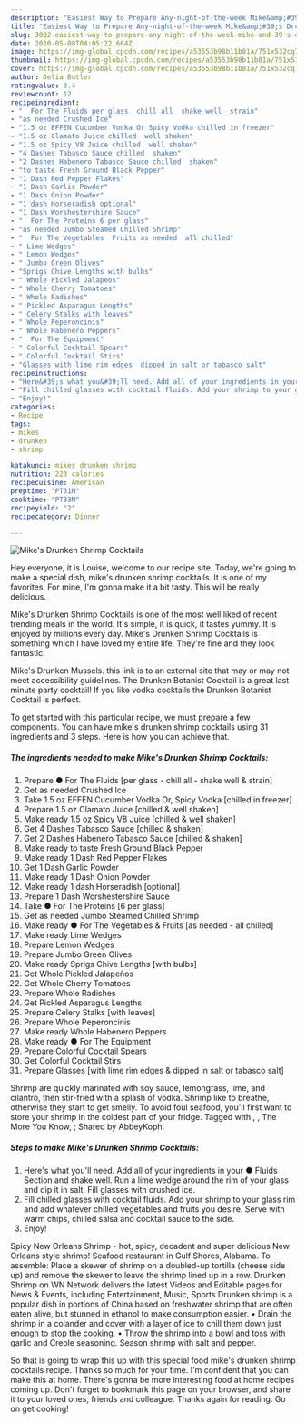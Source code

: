 ```yaml
---
description: "Easiest Way to Prepare Any-night-of-the-week Mike&amp;#39;s Drunken Shrimp Cocktails"
title: "Easiest Way to Prepare Any-night-of-the-week Mike&amp;#39;s Drunken Shrimp Cocktails"
slug: 3002-easiest-way-to-prepare-any-night-of-the-week-mike-and-39-s-drunken-shrimp-cocktails
date: 2020-05-08T04:05:22.664Z
image: https://img-global.cpcdn.com/recipes/a53553b98b11b81a/751x532cq70/mikes-drunken-shrimp-cocktails-recipe-main-photo.jpg
thumbnail: https://img-global.cpcdn.com/recipes/a53553b98b11b81a/751x532cq70/mikes-drunken-shrimp-cocktails-recipe-main-photo.jpg
cover: https://img-global.cpcdn.com/recipes/a53553b98b11b81a/751x532cq70/mikes-drunken-shrimp-cocktails-recipe-main-photo.jpg
author: Delia Butler
ratingvalue: 3.4
reviewcount: 12
recipeingredient:
- "  For The Fluids per glass  chill all  shake well  strain"
- "as needed Crushed Ice"
- "1.5 oz EFFEN Cucumber Vodka Or Spicy Vodka chilled in freezer"
- "1.5 oz Clamato Juice chilled  well shaken"
- "1.5 oz Spicy V8 Juice chilled  well shaken"
- "4 Dashes Tabasco Sauce chilled  shaken"
- "2 Dashes Habenero Tabasco Sauce chilled  shaken"
- "to taste Fresh Ground Black Pepper"
- "1 Dash Red Pepper Flakes"
- "1 Dash Garlic Powder"
- "1 Dash Onion Powder"
- "1 dash Horseradish optional"
- "1 Dash Worshestershire Sauce"
- "  For The Proteins 6 per glass"
- "as needed Jumbo Steamed Chilled Shrimp"
- "  For The Vegetables  Fruits as needed  all chilled"
- " Lime Wedges"
- " Lemon Wedges"
- " Jumbo Green Olives"
- "Sprigs Chive Lengths with bulbs"
- " Whole Pickled Jalapeos"
- " Whole Cherry Tomatoes"
- " Whole Radishes"
- " Pickled Asparagus Lengths"
- " Celery Stalks with leaves"
- " Whole Peperoncinis"
- " Whole Habenero Peppers"
- "  For The Equipment"
- " Colorful Cocktail Spears"
- " Colorful Cocktail Stirs"
- "Glasses with lime rim edges  dipped in salt or tabasco salt"
recipeinstructions:
- "Here&#39;s what you&#39;ll need. Add all of your ingredients in your ● Fluids Section and shake well. Run a lime wedge around the rim of your glass and dip it in salt. Fill glasses with crushed ice."
- "Fill chilled glasses with cocktail fluids. Add your shrimp to your glass rim and add whatever chilled vegetables and fruits you desire. Serve with warm chips, chilled salsa and cocktail sauce to the side."
- "Enjoy!"
categories:
- Recipe
tags:
- mikes
- drunken
- shrimp

katakunci: mikes drunken shrimp 
nutrition: 223 calories
recipecuisine: American
preptime: "PT31M"
cooktime: "PT33M"
recipeyield: "2"
recipecategory: Dinner

---
```



![Mike&#39;s Drunken Shrimp Cocktails](https://img-global.cpcdn.com/recipes/a53553b98b11b81a/751x532cq70/mikes-drunken-shrimp-cocktails-recipe-main-photo.jpg)

Hey everyone, it is Louise, welcome to our recipe site. Today, we're going to make a special dish, mike&#39;s drunken shrimp cocktails. It is one of my favorites. For mine, I'm gonna make it a bit tasty. This will be really delicious.

Mike&#39;s Drunken Shrimp Cocktails is one of the most well liked of recent trending meals in the world. It's simple, it is quick, it tastes yummy. It is enjoyed by millions every day. Mike&#39;s Drunken Shrimp Cocktails is something which I have loved my entire life. They're fine and they look fantastic.

Mike&#39;s Drunken Mussels. this link is to an external site that may or may not meet accessibility guidelines. The Drunken Botanist Cocktail is a great last minute party cocktail! If you like vodka cocktails the Drunken Botanist Cocktail is perfect.


To get started with this particular recipe, we must prepare a few components. You can have mike&#39;s drunken shrimp cocktails using 31 ingredients and 3 steps. Here is how you can achieve that.

<!--inarticleads1-->

##### The ingredients needed to make Mike&#39;s Drunken Shrimp Cocktails:

1. Prepare  ● For The Fluids [per glass - chill all - shake well &amp; strain]
1. Get as needed Crushed Ice
1. Take 1.5 oz EFFEN Cucumber Vodka Or, Spicy Vodka [chilled in freezer]
1. Prepare 1.5 oz Clamato Juice [chilled &amp; well shaken]
1. Make ready 1.5 oz Spicy V8 Juice [chilled &amp; well shaken]
1. Get 4 Dashes Tabasco Sauce [chilled &amp; shaken]
1. Get 2 Dashes Habenero Tabasco Sauce [chilled &amp; shaken]
1. Make ready to taste Fresh Ground Black Pepper
1. Make ready 1 Dash Red Pepper Flakes
1. Get 1 Dash Garlic Powder
1. Make ready 1 Dash Onion Powder
1. Make ready 1 dash Horseradish [optional]
1. Prepare 1 Dash Worshestershire Sauce
1. Take  ● For The Proteins [6 per glass]
1. Get as needed Jumbo Steamed Chilled Shrimp
1. Make ready  ● For The Vegetables &amp; Fruits [as needed - all chilled]
1. Make ready  Lime Wedges
1. Prepare  Lemon Wedges
1. Prepare  Jumbo Green Olives
1. Make ready Sprigs Chive Lengths [with bulbs]
1. Get  Whole Pickled Jalapeños
1. Get  Whole Cherry Tomatoes
1. Prepare  Whole Radishes
1. Get  Pickled Asparagus Lengths
1. Prepare  Celery Stalks [with leaves]
1. Prepare  Whole Peperoncinis
1. Make ready  Whole Habenero Peppers
1. Make ready  ● For The Equipment
1. Prepare  Colorful Cocktail Spears
1. Get  Colorful Cocktail Stirs
1. Prepare Glasses [with lime rim edges &amp; dipped in salt or tabasco salt]


Shrimp are quickly marinated with soy sauce, lemongrass, lime, and cilantro, then stir-fried with a splash of vodka. Shrimp like to breathe, otherwise they start to get smelly. To avoid foul seafood, you&#39;ll first want to store your shrimp in the coldest part of your fridge. Tagged with , , The More You Know, ; Shared by AbbeyKoph. 

<!--inarticleads2-->

##### Steps to make Mike&#39;s Drunken Shrimp Cocktails:

1. Here&#39;s what you&#39;ll need. Add all of your ingredients in your ● Fluids Section and shake well. Run a lime wedge around the rim of your glass and dip it in salt. Fill glasses with crushed ice.
1. Fill chilled glasses with cocktail fluids. Add your shrimp to your glass rim and add whatever chilled vegetables and fruits you desire. Serve with warm chips, chilled salsa and cocktail sauce to the side.
1. Enjoy!


Spicy New Orleans Shrimp - hot, spicy, decadent and super delicious New Orleans style shrimp! Seafood restaurant in Gulf Shores, Alabama. To assemble: Place a skewer of shrimp on a doubled-up tortilla (cheese side up) and remove the skewer to leave the shrimp lined up in a row. Drunken Shrimp on WN Network delivers the latest Videos and Editable pages for News &amp; Events, including Entertainment, Music, Sports Drunken shrimp is a popular dish in portions of China based on freshwater shrimp that are often eaten alive, but stunned in ethanol to make consumption easier. • Drain the shrimp in a colander and cover with a layer of ice to chill them down just enough to stop the cooking. • Throw the shrimp into a bowl and toss with garlic and Creole seasoning. Season shrimp with salt and pepper. 

So that is going to wrap this up with this special food mike&#39;s drunken shrimp cocktails recipe. Thanks so much for your time. I'm confident that you can make this at home. There's gonna be more interesting food at home recipes coming up. Don't forget to bookmark this page on your browser, and share it to your loved ones, friends and colleague. Thanks again for reading. Go on get cooking!
